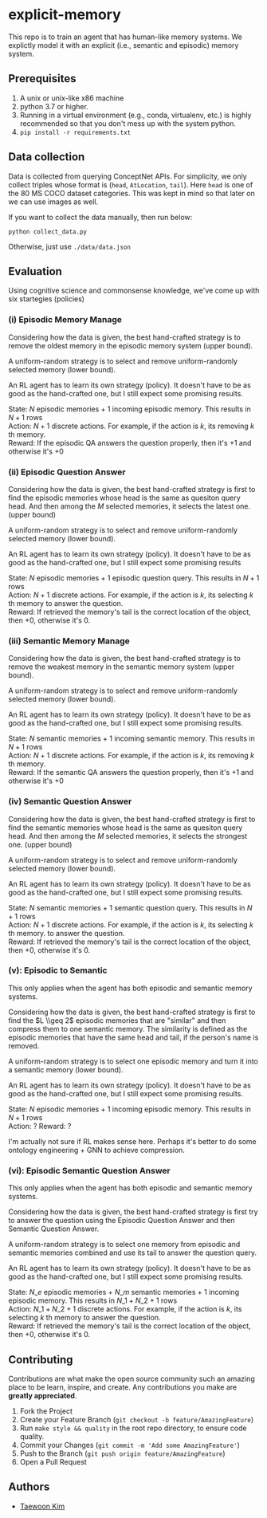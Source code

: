 # explicit-memory

This repo is to train an agent that has human-like memory systems. We explictly model it
with an explicit (i.e., semantic and episodic) memory system.

## Prerequisites

1. A unix or unix-like x86 machine
1. python 3.7 or higher.
1. Running in a virtual environment (e.g., conda, virtualenv, etc.) is highly recommended so that you don't mess up with the system python.
1. `pip install -r requirements.txt`

## Data collection

Data is collected from querying ConceptNet APIs. For simplicity, we only collect triples
whose format is (`head`, `AtLocation`, `tail`). Here `head` is one of the 80 MS COCO
dataset categories. This was kept in mind so that later on we can use images as well.

If you want to collect the data manually, then run below:

```
python collect_data.py
```

Otherwise, just use `./data/data.json`

## Evaluation

Using cognitive science and commonsense knowledge, we've come up with six startegies
(policies)

### (i) Episodic Memory Manage

Considering how the data is given, the best hand-crafted strategy is to remove the oldest
memory in the episodic memory system (upper bound).

A uniform-random strategy is to select and remove uniform-randomly selected memory (lower bound).

An RL agent has to learn its own strategy (policy). It doesn't have to be as good as the
hand-crafted one, but I still expect some promising results.

State: $N$ episodic memories + $1$ incoming episodic memory. This results in $N+1$ rows\
Action: $N+1$ discrete actions. For example, if the action is $k$, its removing $k$ th memory.\
Reward: If the episodic QA answers the question properly, then it's $+1$ and otherwise it's $+0$

### (ii) Episodic Question Answer

Considering how the data is given, the best hand-crafted strategy is first to find the
episodic memories whose head is the same as quesiton query head. And then among the $M$
selected memories, it selects the latest one. (upper bound)

A uniform-random strategy is to select and remove uniform-randomly selected memory (lower bound).

An RL agent has to learn its own strategy (policy). It doesn't have to be as good as the
hand-crafted one, but I still expect some promising results

State: $N$ episodic memories + $1$ episodic question query. This results in $N+1$ rows\
Action: $N+1$ discrete actions. For example, if the action is $k$, its selecting $k$ th
memory to answer the question.\
Reward: If retrieved the memory's tail is the correct location of the object, then $+0$,
otherwise it's $0$.

### (iii) Semantic Memory Manage

Considering how the data is given, the best hand-crafted strategy is to remove the weakest
memory in the semantic memory system (upper bound).

A uniform-random strategy is to select and remove uniform-randomly selected memory (lower bound).

An RL agent has to learn its own strategy (policy). It doesn't have to be as good as the
hand-crafted one, but I still expect some promising results.

State: $N$ semantic memories + $1$ incoming semantic memory. This results in $N+1$ rows\
Action: $N+1$ discrete actions. For example, if the action is $k$, its removing $k$ th memory.\
Reward: If the semantic QA answers the question properly, then it's $+1$ and otherwise it's $+0$

### (iv) Semantic Question Answer

Considering how the data is given, the best hand-crafted strategy is first to find the
semantic memories whose head is the same as quesiton query head. And then among the $M$
selected memories, it selects the strongest one. (upper bound)

A uniform-random strategy is to select and remove uniform-randomly selected memory (lower bound).

An RL agent has to learn its own strategy (policy). It doesn't have to be as good as the
hand-crafted one, but I still expect some promising results.

State: $N$ semantic memories + $1$ semantic question query. This results in $N+1$ rows\
Action: $N+1$ discrete actions. For example, if the action is $k$, its selecting $k$ th
memory. to answer the question.\
Reward: If retrieved the memory's tail is the correct location of the object, then $+0$,
otherwise it's $0$.

### (v): Episodic to Semantic

This only applies when the agent has both episodic and semantic memory systems.

Considering how the data is given, the best hand-crafted strategy is first to find the
$L \\geq 2$ episodic memories that are "similar" and then compress them to one semantic memory.
The similarity is defined as the episodic memories that have the same head and tail, if the
person's name is removed.

A uniform-random strategy is to select one episodic memory and turn it into a semantic
memory (lower bound).

An RL agent has to learn its own strategy (policy). It doesn't have to be as good as the
hand-crafted one, but I still expect some promising results.

State: $N$ episodic memories + $1$ incoming episodic memory. This results in $N+1$ rows\
Action: ?
Reward: ?

I'm actually not sure if RL makes sense here. Perhaps it's better to do some ontology
engineering + GNN to achieve compression.

### (vi): Episodic Semantic Question Answer

This only applies when the agent has both episodic and semantic memory systems.

Considering how the data is given, the best hand-crafted strategy is first try to answer
the question using the Episodic Question Answer and then Semantic Question Answer.

A uniform-random strategy is to select one memory from episodic and semantic memories
combined and use its tail to answer the question query.

An RL agent has to learn its own strategy (policy). It doesn't have to be as good as the
hand-crafted one, but I still expect some promising results.

State: $N\_{e}$ episodic memories + $N\_{m}$ semantic memories + $1$ incoming episodic memory.
This results in $N\_{1} + N\_{2} +1$ rows\
Action: $N\_{1} + N\_{2} +1$ discrete actions. For example, if the action is $k$, its
selecting $k$ th memory to answer the question.\
Reward: If retrieved the memory's tail is the correct location of the object, then $+0$,
otherwise it's $0$.

## Contributing

Contributions are what make the open source community such an amazing place to be learn, inspire, and create. Any contributions you make are **greatly appreciated**.

1. Fork the Project
1. Create your Feature Branch (`git checkout -b feature/AmazingFeature`)
1. Run `make style && quality` in the root repo directory, to ensure code quality.
1. Commit your Changes (`git commit -m 'Add some AmazingFeature'`)
1. Push to the Branch (`git push origin feature/AmazingFeature`)
1. Open a Pull Request

## Authors

- [Taewoon Kim](https://taewoonkim.com/)
